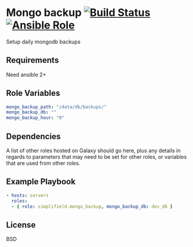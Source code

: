 Mongo backup [![Build Status](https://travis-ci.org/SimpliField/ansible-mongo-backup.svg?branch=master)](https://travis-ci.org/SimpliField/ansible-mongo-backup) [![Ansible Role](https://img.shields.io/ansible/role/9796.svg?maxAge=2592000)](https://galaxy.ansible.com/SimpliField/mongo-backup/)
=========

Setup daily mongodb backups

Requirements
------------

Need ansible 2+

Role Variables
--------------

```yaml
mongo_backup_path: "/data/db/backups/"
mongo_backup_db: ""
mongo_backup_hour: "0"
```

Dependencies
------------

A list of other roles hosted on Galaxy should go here, plus any details in regards to parameters that may need to be set for other roles, or variables that are used from other roles.

Example Playbook
----------------

```yaml
- hosts: servers
  roles:
  - { role: simplifield.mongo_backup, mongo_backup_db: dev_db }
```

License
-------

BSD
